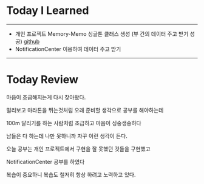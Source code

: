 # Today I Learned

---

- 개인 프로젝트 Memory-Memo 싱글톤 클래스 생성 (뷰 간의 데이터 주고 받기 성공) [github](https://github.com/VincentGeranium/Memory-Memo-Project)
- NotificationCenter 이용하여 데이터 주고 받기

---

# Today Review

마음이 조급해지는게 다시 찾아왔다.

멀리보고 마라톤을 뛰는것처럼 오래 준비할 생각으로 공부를 해야하는데

100m 달리기를 하는 사람처럼 조급하고 마음이 싱숭생숭하다

남들은 다 하는데 나만 못하니까 자꾸 이런 생각이 든다.

오늘 공부는 개인 프로젝트에서 구현을 잘 못했던 것들을 구현했고

NotificationCenter 공부를 하였다

복습이 중요하니 복습도 철저히 항상 하려고 노력하고 있다.